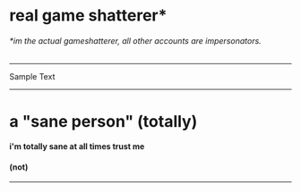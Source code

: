 <h1>real game shatterer*</h1>
<h6>*im the actual gameshatterer, all other accounts are impersonators.</h6>
<hr />
Sample Text
<hr />
<h1>a "sane person" (totally)</h1>
<h4>i'm totally sane at all times trust me</h4>
<h4>(not)</h4>
<hr />
